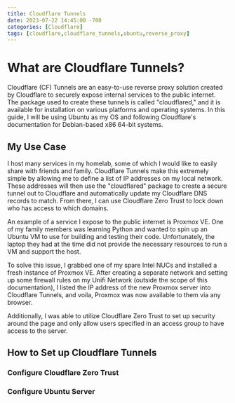 ```yaml
---
title: Cloudflare Tunnels
date: 2023-07-22 14:45:00 -700
categories: [Cloudflare]
tags: [cloudflare,cloudflare_tunnels,ubuntu,reverse_proxy]
---
```


# What are Cloudflare Tunnels?

Cloudflare (CF) Tunnels are an easy-to-use reverse proxy solution created by Cloudflare to securely expose internal services to the public internet. The package used to create these tunnels is called "cloudflared," and it is available for installation on various platforms and operating systems. In this guide, I will be using Ubuntu as my OS and following Cloudflare's documentation for Debian-based x86 64-bit systems.

## My Use Case

I host many services in my homelab, some of which I would like to easily share with friends and family. Cloudflare Tunnels make this extremely simple by allowing me to define a list of IP addresses on my local network. These addresses will then use the "cloudflared" package to create a secure tunnel out to Cloudflare and automatically update my Cloudflare DNS records to match. From there, I can use Cloudflare Zero Trust to lock down who has access to which domains.

An example of a service I expose to the public internet is Proxmox VE. One of my family members was learning Python and wanted to spin up an Ubuntu VM to use for building and testing their code. Unfortunately, the laptop they had at the time did not provide the necessary resources to run a VM and support the host.

To solve this issue, I grabbed one of my spare Intel NUCs and installed a fresh instance of Proxmox VE. After creating a separate network and setting up some firewall rules on my Unifi Network (outside the scope of this documentation), I listed the IP address of the new Proxmox server into Cloudflare Tunnels, and voila, Proxmox was now available to them via any browser.

Additionally, I was able to utilize Cloudflare Zero Trust to set up security around the page and only allow users specified in an access group to have access to the server.

## How to Set up Cloudflare Tunnels

### Configure Cloudflare Zero Trust

### Configure Ubuntu Server





